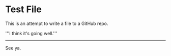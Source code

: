 # Test File

This is an attempt to write a file to a GitHub repo.

'''I think it's going well.'''

-------

See ya.
